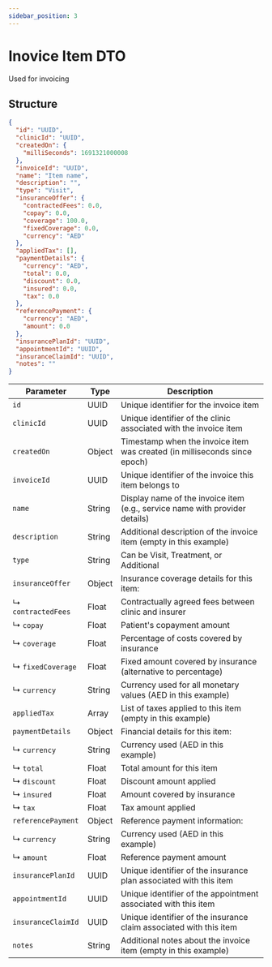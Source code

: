 ```yaml
---
sidebar_position: 3
---
```

# Inovice Item DTO

Used for invoicing
## Structure
```json
{  
  "id": "UUID",  
  "clinicId": "UUID",  
  "createdOn": {  
    "milliSeconds": 1691321000008  
  },  
  "invoiceId": "UUID",  
  "name": "Item name",  
  "description": "",  
  "type": "Visit",  
  "insuranceOffer": {  
    "contractedFees": 0.0,  
    "copay": 0.0,  
    "coverage": 100.0,  
    "fixedCoverage": 0.0,  
    "currency": "AED"  
  },  
  "appliedTax": [],  
  "paymentDetails": {  
    "currency": "AED",  
    "total": 0.0,  
    "discount": 0.0,  
    "insured": 0.0,  
    "tax": 0.0  
  },  
  "referencePayment": {  
    "currency": "AED",  
    "amount": 0.0  
  },  
  "insurancePlanId": "UUID",  
  "appointmentId": "UUID",  
  "insuranceClaimId": "UUID",  
  "notes": ""  
}
```


| Parameter          | Type   | Description                                                                 |
| ------------------ | ------ | --------------------------------------------------------------------------- |
| `id`               | UUID   | Unique identifier for the invoice item                                      |
| `clinicId`         | UUID   | Unique identifier of the clinic associated with the invoice item            |
| `createdOn`        | Object | Timestamp when the invoice item was created (in milliseconds since epoch)   |
| `invoiceId`        | UUID   | Unique identifier of the invoice this item belongs to                       |
| `name`             | String | Display name of the invoice item (e.g., service name with provider details) |
| `description`      | String | Additional description of the invoice item (empty in this example)          |
| `type`             | String | Can be Visit, Treatment, or Additional                                      |
| `insuranceOffer`   | Object | Insurance coverage details for this item:                                   |
| ↳ `contractedFees` | Float  | Contractually agreed fees between clinic and insurer                        |
| ↳ `copay`          | Float  | Patient's copayment amount                                                  |
| ↳ `coverage`       | Float  | Percentage of costs covered by insurance                                    |
| ↳ `fixedCoverage`  | Float  | Fixed amount covered by insurance (alternative to percentage)               |
| ↳ `currency`       | String | Currency used for all monetary values (AED in this example)                 |
| `appliedTax`       | Array  | List of taxes applied to this item (empty in this example)                  |
| `paymentDetails`   | Object | Financial details for this item:                                            |
| ↳ `currency`       | String | Currency used (AED in this example)                                         |
| ↳ `total`          | Float  | Total amount for this item                                                  |
| ↳ `discount`       | Float  | Discount amount applied                                                     |
| ↳ `insured`        | Float  | Amount covered by insurance                                                 |
| ↳ `tax`            | Float  | Tax amount applied                                                          |
| `referencePayment` | Object | Reference payment information:                                              |
| ↳ `currency`       | String | Currency used (AED in this example)                                         |
| ↳ `amount`         | Float  | Reference payment amount                                                    |
| `insurancePlanId`  | UUID   | Unique identifier of the insurance plan associated with this item           |
| `appointmentId`    | UUID   | Unique identifier of the appointment associated with this item              |
| `insuranceClaimId` | UUID   | Unique identifier of the insurance claim associated with this item          |
| `notes`            | String | Additional notes about the invoice item (empty in this example)             |
